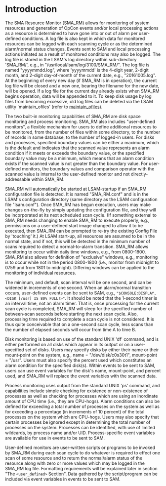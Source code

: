# Introduction

The SMA Resource Monitor (SMA_RM) allows for monitoring of system resources and generation of OpCon events and/or local processing actions as a resource is determined to have gone into or out of alarm per user-defined conditions. A log file is also kept in which data for monitored resources can be logged with each scanning cycle or as the determined alarm/normal status changes. Events sent to SAM and local processing actions initiated as a result of monitored conditions may also be logged. The log file is stored in the LSAM's log directory within sub-directory 'SMA_RM/', e.g., in "/usr/local/lsam/log/3100/SMA_RM/". The log file is named "yyyymmdd.log", where 'yyyymmdd' is the 4-digit year, 2-digit month, and 2-digit day-of-month of the current date, e.g., "20161005.log". At the beginning of every new day (if SMA_RM is in operation), the current log file will be closed and a new one, bearing the filename for the new date, will be opened. If a log file for the current day already exists when SMA_RM begins operation, data will be appended to it. To keep disk usage by log files from becoming excessive, old log files can be deleted via the LSAM utility 'maintain_ofiles' (refer to [maintain_ofiles](../operations/utilities/maintain-ofiles)).

The two built-in monitoring capabilities of SMA_RM are disk space monitoring and process monitoring. SMA_RM also includes "user-defined monitors", a flexible mechanism for users to define additional resources to be monitored, from the number of files within some directory, to the number of records in some database, to the number of logged-in users. For disks and processes, specified boundary values can be either a maximum, which is the default and indicates that the scanned value represents an alarm condition if it meets or exceeds the boundary value, or the specified boundary value may be a minimum, which means that an alarm condition exists if the scanned value is not greater than the boundary value. For user-defined monitors, the boundary values and comparison operator with the scanned value is internal to the user-defined monitor and not directly-addressable within SMA_RM.

SMA_RM will automatically be started at LSAM-startup if an SMA_RM configuration file is detected. It is named "SMA_RM.conf" and is in the LSAM's configuration directory (same directory as the LSAM configuration file "lsam.conf"). Once SMA_RM has begun execution, users may make changes on-the-fly by simply updating the configuration file, and they will be incorporated at its next scheduled scan cycle. (If something external to SMA_RM needs changing to enable SMA_RM to execute properly, e.g., permissions on a user-defined start image changed to allow it to be executed, then SMA_RM can be prompted to re-try the existing Config File by 'touching' it.) At LSAM start-up, all resources are assumed to be in the normal state, and if not, this will be detected in the minimum number of scans required to detect a normal-to-alarm transition. SMA_RM allows monitoring to occur within daily time windows, e.g., from 0800-1800. SMA_RM also allows for definition of "exclusive" windows, e.g., monitoring is to occur while not in the period 0800-1800 (i.e., monitor from midnight to 0759 and from 1801 to midnight). Differing windows can be applied to the monitoring of individual resources.

The minimum, and default, scan interval will be one second, and can be widened in increments of one second. When an alarm/normal transition occurs, user-defined events can be sent to SAM, e.g., ```"$CONSOLE:DISPLAY,<DISK [/usr] IS 80% FULL!>"```. It should be noted that the 1-second timer is an interval time, not an alarm timer. That is, once processing for the current scan cycle is completed, SMA_RM will sleep for the specified number of between-scan seconds before starting the next scan cycle. Also, processing time required to complete a scan cycle is not considered. It is thus quite conceivable that on a one-second scan cycle, less scans than the number of elapsed seconds will occur from time A to time B.

Disk monitoring is based on use of the standard UNIX 'df' command, and is either performed on all disks which appear in its output or on a user-specified set of disks. Users may specify disks by either their name or their mount-point on the system, e.g., name = "/dev/disk/c0s30t1", mount-point = "/usr". Users must also specify the percent used which constitutes an alarm condition for the specified disk(s). Within events to be sent to SAM, users can use event variables for the disk's name, mount-point, and percent used, and SMA_RM will replace the event variables with the scanned data.

Process monitoring uses output from the standard UNIX 'ps' command, and capabilities include simple checking for existence or non-existence of processes as well as checking for processes which are using an inordinate amount of CPU time (i.e., they are CPU-hogs). Alarm conditions can also be defined for exceeding a total number of processes on the system as well as for exceeding a percentage (in increments of 10 percent) of the total processes on the system which are CPU-hogs. Users may also specify that certain processes be ignored except in determining the total number of processes on the system. Processes can be identified, with use of limited wildcards, by process name and/or UID. Process-specific event variables are available for use in events to be sent to SAM.

User-defined monitors are user-written scripts or programs to be invoked by SMA_RM during each scan cycle to do whatever is required to effect one scan of some resource and to return the normal/alarm status of the resource along with zero or more values which may be logged in the SMA_RM log file. Formatting requirements will be explained later in section "The ```<user_defined>``` Section". Data gathered by the script/program can be included via event variables in events to be sent to SAM.